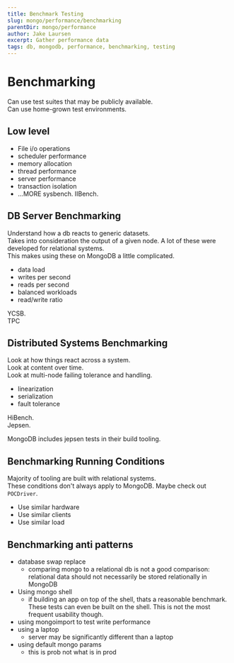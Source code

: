 ```yaml
---
title: Benchmark Testing
slug: mongo/performance/benchmarking
parentDir: mongo/performance
author: Jake Laursen
excerpt: Gather performance data
tags: db, mongodb, performance, benchmarking, testing
---
```


# Benchmarking

Can use test suites that may be publicly available.  
Can use home-grown test environments.

## Low level

- File i/o operations
- scheduler performance
- memory allocation
- thread performance
- server performance
- transaction isolation
- ...MORE
  sysbench. IIBench.

## DB Server Benchmarking

Understand how a db reacts to generic datasets.  
Takes into consideration the output of a given node.
A lot of these were developed for relational systems.  
This makes using these on MongoDB a little complicated.

- data load
- writes per second
- reads per second
- balanced workloads
- read/write ratio

YCSB.  
TPC

## Distributed Systems Benchmarking

Look at how things react across a system.  
Look at content over time.  
Look at multi-node failing tolerance and handling.

- linearization
- serialization
- fault tolerance

HiBench.  
Jepsen.

MongoDB includes jepsen tests in their build tooling.

## Benchmarking Running Conditions

Majority of tooling are built with relational systems.  
These conditions don't always apply to MongoDB.
Maybe check out `POCDriver`.

- Use similar hardware
- Use similar clients
- Use similar load

## Benchmarking anti patterns

- database swap replace
  - comparing mongo to a relational db is not a good comparison: relational data should not necessarily be stored relationally in MongoDB
- Using mongo shell
  - if building an app on top of the shell, thats a reasonable benchmark. These tests can even be built on the shell. This is not the most frequent usability though.
- using mongoimport to test write performance
- using a laptop
  - server may be significantly different than a laptop
- using default mongo params
  - this is prob not what is in prod

